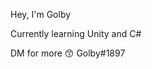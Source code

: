 Hey, I'm Golby

Currently learning Unity and C#

DM for more 😙
Golby#1897



<!---
RealGolby/RealGolby is a ✨ special ✨ repository because its `README.md` (this file) appears on your GitHub profile.
You can click the Preview link to take a look at your changes.
--->
